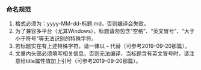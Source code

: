 ### 命名规范

1. 格式必须为：yyyy-MM-dd-标题.md，否则编译会失败。
2. 为了兼容多平台（尤其Windows），标题请勿包含“空格”、“英文冒号”、“大于小于符号”等无法识别的特殊字符。
3. 若标题实在有上述特殊字符，请一律以 **-** 代替（可参考2019-09-20那篇）。
4. 文章内头部必须填写相关信息，否则无法编译，当标题含有英文冒号时，请注意给title属性值加上引号（可参考2019-09-20那篇）。
